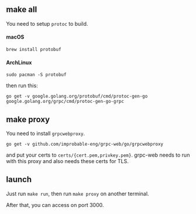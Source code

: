 ## make all

You need to setup `protoc` to build.

#### macOS

```
brew install protobuf
```

#### ArchLinux

```
sudo pacman -S protobuf
```

then run this:

```
go get -v google.golang.org/protobuf/cmd/protoc-gen-go google.golang.org/grpc/cmd/protoc-gen-go-grpc
```

## make proxy

You need to install `grpcwebproxy`.

```
go get -v github.com/improbable-eng/grpc-web/go/grpcwebproxy
```

and put your certs to `certs/{cert.pem,privkey.pem}`.
grpc-web needs to run with this proxy and also needs these certs for TLS.

## launch

Just run `make run`, then run `make proxy` on another terminal.

After that, you can access on port 3000.
